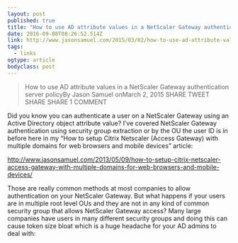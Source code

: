 ```yaml
---
layout: post 
published: true 
title: "How to use AD attribute values in a NetScaler Gateway authentication server policy – JasonSamuel.com" 
date: 2016-09-08T08:26:52.514Z 
link: http://www.jasonsamuel.com/2015/03/02/how-to-use-ad-attribute-values-in-a-netscaler-gateway-authentication-server-policy/ 
tags:
  - links
ogtype: article 
bodyclass: post 
---
```


> How to use AD attribute values in a NetScaler Gateway authentication server policyBy Jason Samuel
onMarch 2, 2015
SHARE TWEET SHARE SHARE 1 COMMENT


Did you know you can authenticate a user on a NetScaler Gateway using an Active Directory object attribute value? I’ve covered NetScaler Gateway authentication using security group extraction or by the OU the user ID is in before here in my “How to setup Citrix Netscaler (Access Gateway) with multiple domains for web browsers and mobile devices” article:

http://www.jasonsamuel.com/2013/05/09/how-to-setup-citrix-netscaler-access-gateway-with-multiple-domains-for-web-browsers-and-mobile-devices/

Those are really common methods at most companies to allow authentication on your NetScaler Gateway. But what happens if your users are in multiple root level OUs and they are not in any kind of common security group that allows NetScaler Gateway access? Many large companies have users in many different security groups and doing this can cause token size bloat which is a huge headache for your AD admins to deal with: